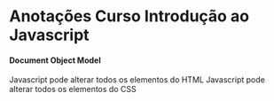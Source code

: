# Anotações Curso Introdução ao Javascript

#### Document Object Model

Javascript pode alterar todos os elementos do HTML
Javascript pode alterar todos os elementos do CSS
